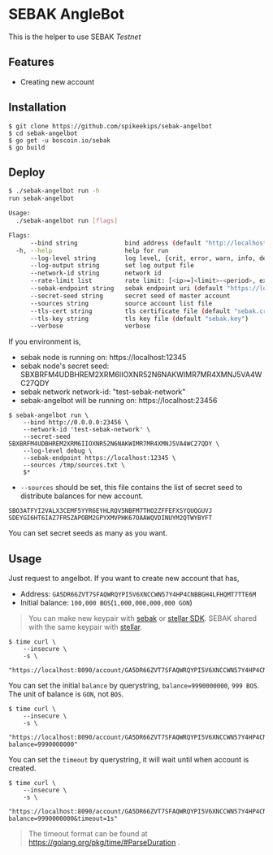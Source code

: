 # SEBAK AngleBot

This is the helper to use SEBAK *Testnet*

## Features

* Creating new account

## Installation

```
$ git clone https://github.com/spikeekips/sebak-angelbot
$ cd sebak-angelbot
$ go get -u boscoin.io/sebak
$ go build
```

## Deploy

```sh
$ ./sebak-angelbot run -h
run sebak-angelbot

Usage:
  ./sebak-angelbot run [flags]

Flags:
      --bind string             bind address (default "http://localhost:23456")
  -h, --help                    help for run
      --log-level string        log level, {crit, error, warn, info, debug} (default "info")
      --log-output string       set log output file
      --network-id string       network id
      --rate-limit list         rate limit: [<ip>=]<limit>-<period>, ex) '10-S' '3.3.3.3=1000-M'
      --sebak-endpoint string   sebak endpoint uri (default "https://localhost:12345")
      --secret-seed string      secret seed of master account
      --sources string          source account list file
      --tls-cert string         tls certificate file (default "sebak.crt")
      --tls-key string          tls key file (default "sebak.key")
      --verbose                 verbose
```

If you environment is,

* sebak node is running on: https://localhost:12345
* sebak node's secret seed: SBXBRFM4UDBHREM2XRM6IIOXNR52N6NAKWIMR7MR4XMNJ5VA4WC27QDY
* sebak network network-id: "test-sebak-network"
* sebak-angelbot will be running on: https://localhost:23456

```
$ sebak-angelbot run \
	--bind http://0.0.0.0:23456 \
	--network-id 'test-sebak-network' \
	--secret-seed SBXBRFM4UDBHREM2XRM6IIOXNR52N6NAKWIMR7MR4XMNJ5VA4WC27QDY \
	--log-level debug \
	--sebak-endpoint https://localhost:12345 \
    --sources /tmp/sources.txt \
    $*
```

* `--sources` should be set, this file contains the list of secret seed to distribute balances for new account.

```
SBO3ATFYI2VALX3CEMF5YYR6EYHLRQV5NBFM7THO2ZFFEFXSYQUQGUVJ
SDEYGI6HT6IAZ7FR5ZAPOBM2GPYXMVPHK67OAAWQVDINUYM2QTWYBYFT
```

You can set secret seeds as many as you want.

## Usage

Just request to angelbot. If you want to create new account that has,

* Address: `GA5DR66ZVT7SFAQWRQYPI5V6XNCCWN57Y4HP4CNBBGH4LFHQMT7TTE6M`
* Initial balance: `100,000 BOS`(`1,000,000,000,000 GON`)

> You can make new keypair with [sebak](https://github.com/bosnet/sebak) or  [stellar SDK](https://www.stellar.org/developers/reference/). SEBAK shared with the same keypair with [stellar](https://www.stellar.org/developers/).

```
$ time curl \
    --insecure \
    -s \
    "https://localhost:8090/account/GA5DR66ZVT7SFAQWRQYPI5V6XNCCWN57Y4HP4CNBBGH4LFHQMT7TTE6M"
```

You can set the initial `balance` by querystring, `balance=9990000000`, `999 BOS`. The unit of balance is `GON`, not `BOS`.

```
$ time curl \
    --insecure \
    -s \
    "https://localhost:8090/account/GA5DR66ZVT7SFAQWRQYPI5V6XNCCWN57Y4HP4CNBBGH4LFHQMT7TTE6M?balance=9990000000"
```

You can set the `timeout` by querystring, it will wait until when account is created.

```
$ time curl \
    --insecure \
    -s \
    "https://localhost:8090/account/GA5DR66ZVT7SFAQWRQYPI5V6XNCCWN57Y4HP4CNBBGH4LFHQMT7TTE6M?balance=9990000000&timeout=1s"
```
> The timeout format can be found at https://golang.org/pkg/time/#ParseDuration .
